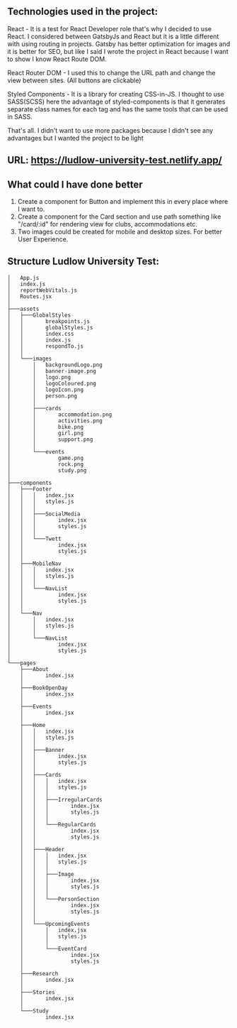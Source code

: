 ## Technologies used in the project: 
React - It is a test for React Developer role that's why I decided to use React. I considered between GatsbyJs and React but it is a little different with using routing in projects. Gatsby has better optimization for images and it is better for SEO, but like I said I wrote the project in React because I want to show I know React Route DOM.

React Router DOM - I used this to change the URL path and change the view between sites. (All buttons are clickable)

Styled Components - It is a library for creating CSS-in-JS. I thought to use SASS(SCSS) here the advantage of styled-components is that it generates separate class names for each tag and has the same tools that can be used in SASS.

That's all. I didn't want to use more packages because I didn't see any advantages but I wanted the project to be light


## URL:  https://ludlow-university-test.netlify.app/


## What could I have done better
1. Create a component for Button and implement this in every place where I want to. 
2. Create a component for the Card section and use path something like "/card/:id" for rendering view for clubs, accommodations etc. 
3. Two images could be created for mobile and desktop sizes. For better User Experience. 


## Structure Ludlow University Test: 
```
│   App.js
│   index.js
│   reportWebVitals.js
│   Routes.jsx
│
├───assets
│   ├───GlobalStyles
│   │       breakpoints.js
│   │       globalStyles.js
│   │       index.css
│   │       index.js
│   │       respondTo.js
│   │
│   └───images
│       │   backgroundLogo.png
│       │   banner-image.png
│       │   logo.png
│       │   logoColoured.png
│       │   logoIcon.png
│       │   person.png
│       │
│       ├───cards
│       │       accommodation.png
│       │       activities.png
│       │       bike.png
│       │       girl.png
│       │       support.png
│       │
│       └───events
│               game.png
│               rock.png
│               study.png
│
├───components
│   ├───Footer
│   │   │   index.jsx
│   │   │   styles.js
│   │   │
│   │   ├───SocialMedia
│   │   │       index.jsx
│   │   │       styles.js
│   │   │
│   │   └───Twett
│   │           index.jsx
│   │           styles.js
│   │
│   ├───MobileNav
│   │   │   index.jsx
│   │   │   styles.js
│   │   │
│   │   └───NavList
│   │           index.jsx
│   │           styles.js
│   │
│   └───Nav
│       │   index.jsx
│       │   styles.js
│       │
│       └───NavList
│               index.jsx
│               styles.js
│
└───pages
    ├───About
    │       index.jsx
    │
    ├───BookOpenDay
    │       index.jsx
    │
    ├───Events
    │       index.jsx
    │
    ├───Home
    │   │   index.jsx
    │   │   styles.js
    │   │
    │   ├───Banner
    │   │       index.jsx
    │   │       styles.js
    │   │
    │   ├───Cards
    │   │   │   index.jsx
    │   │   │   styles.js
    │   │   │
    │   │   ├───IrregularCards
    │   │   │       index.jsx
    │   │   │       styles.js
    │   │   │
    │   │   └───RegularCards
    │   │           index.jsx
    │   │           styles.js
    │   │
    │   ├───Header
    │   │   │   index.jsx
    │   │   │   styles.js
    │   │   │
    │   │   ├───Image
    │   │   │       index.jsx
    │   │   │       styles.js
    │   │   │
    │   │   └───PersonSection
    │   │           index.jsx
    │   │           styles.js
    │   │
    │   └───UpcomingEvents
    │       │   index.jsx
    │       │   styles.js
    │       │
    │       └───EventCard
    │               index.jsx
    │               styles.js
    │
    ├───Research
    │       index.jsx
    │
    ├───Stories
    │       index.jsx
    │
    └───Study
            index.jsx
```
